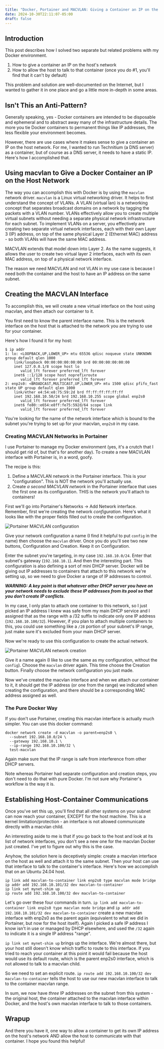 ```yaml
---
title: "Docker, Portainer and MACVLAN: Giving a Container an IP on the Host Network and Communicating with the Host"
date: 2024-10-30T22:11:07-05:00
draft: false
---
```


## Introduction

This post describes how I solved two separate but related problems with my Docker environment.

1. How to give a container an IP on the host's network
2. How to allow the host to talk to that container (once you do #1, you'll find that it can't by default)

This problem and solution are well-documented on the Internet, but I wanted to gather it in one place and go a little more in-depth in some areas.

## Isn't This an Anti-Pattern?

Generally speaking, yes - Docker containers are intended to be disposable and ephemeral and to abstract away many of the infrastructure details. The more you tie Docker containers to permanent things like IP addresses, the less flexible your environment becomes.

However, there are use cases where it makes sense to give a container an IP on the host network. For me, I wanted to run Technitium (a DNS server) as a container, but of course as a DNS server, it needs to have a static IP. Here's how I accomplished that.

## Using macvlan to Give a Docker Container an IP on the Host Network

The way you can accomplish this with Docker is by using the `macvlan` network driver. `macvlan` is a Linux virtual networking driver. It helps to first understand the concept of VLANs. A VLAN (virtual lan) is a networking concept that separates broadcast domains on a network by tagging the packets with a VLAN number. VLANs effectively allow you to create multiple virtual subnets without needing a separate physical network infrastructure for each subnet. To implement VLANs on a server, you effectively are creating two separate virtual network interfaces, each with their own Layer 3 (IP) address, on top of the same physical Layer 2 (Ethernet MAC) address - so both VLANs will have the same MAC address.

MACVLAN extends that model down into Layer 2. As the name suggests, it allows the user to create two virtual layer 2 interfaces, each with its own MAC address, on top of a physical network interface.

The reason we need MACVLAN and not VLAN in my use case is because I need both the container and the host to have an IP address on the same subnet.

## Creating the MACVLAN Interface

To accomplish this, we will create a new virtual interface on the host using macvlan, and then attach our container to it.

You first need to know the parent interface name. This is the network interface on the host that is attached to the network you are trying to use for your container.

Here's how I found it for my host:

```
$ ip addr
1: lo: <LOOPBACK,UP,LOWER_UP> mtu 65536 qdisc noqueue state UNKNOWN group default qlen 1000
    link/loopback 00:00:00:00:00:00 brd 00:00:00:00:00:00
    inet 127.0.0.1/8 scope host lo
       valid_lft forever preferred_lft forever
    inet6 ::1/128 scope host noprefixroute
       valid_lft forever preferred_lft forever
2: enp2s0: <BROADCAST,MULTICAST,UP,LOWER_UP> mtu 1500 qdisc pfifo_fast state UP group default qlen 1000
    link/ether e4:54:e8:75:59:2d brd ff:ff:ff:ff:ff:ff
    inet 192.168.10.50/24 brd 192.168.10.255 scope global enp2s0
       valid_lft forever preferred_lft forever
    inet6 fe80::e654:e8ff:fe75:592d/64 scope link
       valid_lft forever preferred_lft forever
```

You're looking for the name of the network interface which is bound to the subnet you're trying to set up for your macvlan, `enp2s0` in my case.

### Creating MACVLAN Networks in Portainer

I use Portainer to manage my Docker environment (yes, it's a crutch that I should get rid of, but that's for another day). To create a new MACVLAN interface with Portainer is, in a word, goofy.

The recipe is this:
1. Define a MACVLAN network in the Portainer interface. This is your "configuration". This is NOT the network you'll actually use.
2. Create _a second MACVLAN network_ in the Portainer interface that uses the first one as its configuration. THIS is the network you'll attach to containers!

First we'll go into Portainer's Networks -> Add Network interface. Remember, first we're creating the network _configuration_. Here's what it looks like with the proper fields filled out to create the configuration.

![Portainer MACVLAN configuration](config.png)

Give your network configuration a name (I find it helpful to put `config` in the name) then choose the `macvlan` driver. Once you do you'll see two new buttons, Configuration and Creation. Keep it on Configuration.

Enter the subnet you're targeting, in my case `192.168.10.0/24`. Enter that subnet's gateway (`192.168.10.1`). And then the interesting part. This configuration is also defining a sort of mini DHCP server. Docker will be giving out IP addresses to containers that attach to this network we're setting up, so we need to give Docker a range of IP addresses to control. 

**_WARNING: A key point is that whatever other DHCP server you have on your network needs to exclude these IP addresses from its pool so that you don't create IP conflicts_**.

In my case, I only plan to attach one container to this network, so I just picked an IP address I knew was safe from my main DHCP service and I assigned that as the range with a /32 suffix to indicate only one IP address (`192.168.10.100/32`). However, if you plan to attach multiple containers to this, you could use something like a `/28` portion of your subnet's IP range, just make sure it's excluded from your main DHCP server.

Now we're ready to use this configuration to create the actual network.

![Portainer MACVLAN network creation](network.png)

Give it a name again (I like to use the same as my configuration, without the `config`). Choose the `macvlan` driver again. This time choose the Creation button. Finally choose the network configuration you just made.

Now we've created the macvlan interface and when we attach our container to it, it should get the IP address (or one from the range) we indicated when creating the configuration, and there should be a corresponding MAC address assigned as well.

### The Pure Docker Way

If you don't use Portainer, creating this macvlan interface is actually much simpler. You can use this docker command: 

```
docker network create -d macvlan -o parent=enp2s0 \
  --subnet 192.168.10.0/24 \
  --gateway 192.168.10.1 \
  --ip-range 192.168.10.100/32 \
  test-macvlan
```

Again make sure that the IP range is safe from interference from other DHCP servers.

Note whereas Portainer had separate configuration and creation steps, you don't need to do that with pure Docker. I'm not sure why Portainer's workflow is the way it is.

## Establishing Host-Container Communications

Once you've set this up, you'll find that all other systems on your subnet can now reach your container, EXCEPT for the host machine. This is a kernel limitation/protection - an interface is not allowed communicate directly with a macvlan child.

An interesting aside to me is that if you go back to the host and look at its list of network interfaces, you don't see a new one for the macvlan Docker just created. I've yet to figure out why this is the case.

Anyhow, the solution here is deceptively simple: create a macvlan interface on the host as well and attach it to the same subnet. Then your host can use that interface to talk to the container's interface.  Here's how we accomplish that on an Ubuntu 24.04 host.

```
ip link add macvlan-to-container link enp2s0 type macvlan mode bridge
ip addr add 192.168.10.101/32 dev macvlan-to-container
ip link set mynet-shim up
ip route add 192.168.10.100/32 dev macvlan-to-container
```

Let's go over these four commands in turn. `ip link add macvlan-to-container link enp2s0 type macvlan mode bridge` and `ip addr add 192.168.10.101/32 dev macvlan-to-container` create a new macvlan interface with enp2s0 as the parent again (equivalent to what we did in Portainer, but now for the host itself). Again I picked a safe IP address I know isn't in use or managed by DHCP elsewhere, and used the `/32` again to indicate it is a single IP address "range". 

`ip link set mynet-shim up` brings up the interface. We're almost there, but your host still doesn't know which traffic to route to this interface. If you tried to reach your container at this point it would fail because the host would use its default route, which is the parent enp2s0 interface, which is not allowed to talk to a macvlan child.

So we need to set an explicit route. `ip route add 192.168.10.100/32 dev macvlan-to-container` tells the host to use our new macvlan interface to talk to the container macvlan range.

In sum, we now have _three_ IP addresses on the subnet from this system - the original host, the container attached to the macvlan interface within Docker, and the host's own macvlan interface to talk to those containers.

## Wrapup

And there you have it, one way to allow a container to get its own IP address on the host's network AND allow the host to communicate with that container. I hope you found this helpful!









